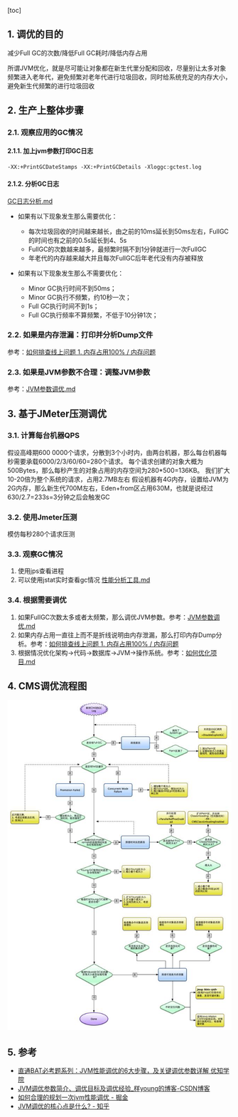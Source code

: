[toc]

## 1. 调优的目的
减少Full GC的次数/降低Full GC耗时/降低内存占用


所谓JVM优化，就是尽可能让对象都在新生代里分配和回收，尽量别让太多对象频繁进入老年代，避免频繁对老年代进行垃圾回收，同时给系统充足的内存大小，避免新生代频繁的进行垃圾回收
## 2. 生产上整体步骤



### 2.1. 观察应用的GC情况
#### 2.1.1. 加上jvm参数打印GC日志

```jvm
-XX:+PrintGCDateStamps -XX:+PrintGCDetails -Xloggc:gctest.log
```

#### 2.1.2. 分析GC日志
[GC日志分析.md](性能分析工具/GC日志分析.md)

- 如果有以下现象发生那么需要优化：
    - 每次垃圾回收的时间越来越长，由之前的10ms延长到50ms左右，FullGC的时间也有之前的0.5s延长到4、5s
    - FullGC的次数越来越多，最频繁时隔不到1分钟就进行一次FullGC
    - 年老代的内存越来越大并且每次FullGC后年老代没有内存被释放

- 如果有以下现象发生那么不需要优化：
    - Minor GC执行时间不到50ms；
    - Minor GC执行不频繁，约10秒一次；
    - Full GC执行时间不到1s；
    - Full GC执行频率不算频繁，不低于10分钟1次；

### 2.2. 如果是内存泄漏：打印并分析Dump文件

参考：[如何排查线上问题 1. 内存占用100% / 内存问题](如何排查线上问题.md)
### 2.3. 如果是JVM参数不合理：调整JVM参数

参考：[JVM参数调优.md](jvm参数/JVM参数调优.md)


## 3. 基于JMeter压测调优

### 3.1. 计算每台机器QPS
假设高峰期600 0000个请求，分散到3个小时内，由两台机器，那么每台机器每秒需要承载6000/2/3/60/60=280个请求。
每个请求创建的对象大概为500Bytes，那么每秒产生的对象占用的内存空间为280*500=136KB。
我们扩大10-20倍为整个系统的请求，占用2.7MB左右
假设机器有4G内存，设置给JVM为2G内存，那么新生代700M左右，Eden+from区占用630M，也就是说经过630/2.7=233s=3分钟之后会触发GC
### 3.2. 使用Jmeter压测
模仿每秒280个请求压测


### 3.3. 观察GC情况

1. 使用jps查看进程
2. 可以使用jstat实时查看gc情况
[性能分析工具.md](性能分析工具/性能分析工具.md)
### 3.4. 根据需要调优
1. 如果FullGC次数太多或者太频繁，那么调优JVM参数。参考：[JVM参数调优.md](jvm参数/JVM参数调优.md)
2. 如果内存占用一直往上而不是折线说明由内存泄漏，那么打印内存Dump分析。参考：[如何排查线上问题 1. 内存占用100% / 内存问题](如何排查线上问题.md)
3. 根据情况优化架构->代码->数据库->JVM->操作系统。参考：[如何优化项目.md](../../../System_Design/如何优化项目.md)

## 4. CMS调优流程图
![](https://raw.githubusercontent.com/TDoct/images/master/img/20200318164940.png)
## 5. 参考
- [直通BAT必考题系列：JVM性能调优的6大步骤，及关键调优参数详解 优知学院](https://youzhixueyuan.com/jvm-performance-optimization.html)
- [JVM调优参数简介、调优目标及调优经验\_样young的博客\-CSDN博客](https://blog.csdn.net/jisuanjiguoba/article/details/80176223)
- [如何合理的规划一次jvm性能调优 \- 掘金](https://juejin.im/post/59f02f406fb9a0451869f01c)
- [JVM调优的核心点是什么? \- 知乎](https://www.zhihu.com/question/51235601)
